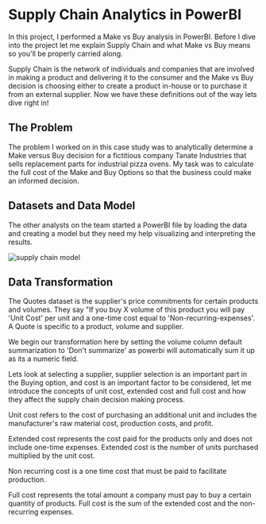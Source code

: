 # Supply Chain Analytics in PowerBI
In this project, I performed a Make vs Buy analysis in PowerBI. Before I dive into the project let me explain Supply Chain  and what Make vs Buy means so you'll be properly carried along.

Supply Chain is the network of individuals and companies that are involved in making a product and delivering it to the consumer and the Make vs Buy decision is choosing either to create a product in-house or to purchase it from an external supplier. Now we have these definitions out of the way lets dive right in!

## The Problem
The problem I worked on in this case study was to analytically determine a Make versus Buy decision for a fictitious company Tanate Industries that sells replacement parts for industrial pizza ovens. My task was to calculate the full cost of the Make and Buy Options so that the business could make an informed decision.

## Datasets and Data Model
The other analysts on the team started a PowerBI file by loading the data and creating a model but they need my help visualizing and interpreting the results.

![supply chain model](https://github.com/JachimmaChristian/PowerBI-Case-Studies/assets/127158037/2dcb382a-0355-4fd3-ad74-d349a8d29340)

## Data Transformation
The Quotes dataset is the supplier's price commitments for certain products and volumes. They say "If you buy X volume of this product you will pay 'Unit Cost' per unit and a one-time cost equal to 'Non-recurring-expenses'. A Quote is specific to a product, volume and supplier. 

We begin our transformation here by setting the volume column default summarization to 'Don't summarize' as powerbi will automatically sum it up as its a numeric field.

Lets look at selecting a supplier, supplier selection is an important part in the Buying option, and cost is an important factor to be considered, let me introduce the concepts of unit cost, extended cost and full cost and how they affect the supply chain decision making process.

Unit cost refers to the cost of purchasing an additional unit and includes the manufacturer's raw material cost, production costs, and profit.

Extended cost represents the cost paid for the products only and does not include one-time expenses. Extended cost is the number of units purchased multiplied by the unit cost.

Non recurring cost is a one time cost that must be paid to facilitate production.

Full cost represents the total amount a company must pay to buy a certain quantity of products. Full cost is the sum of the extended cost and the non-recurring expenses.
